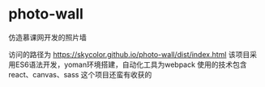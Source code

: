 # photo-wall
仿造慕课网开发的照片墙

访问的路径为 https://skycolor.github.io/photo-wall/dist/index.html
该项目采用ES6语法开发，yoman环境搭建，自动化工具为webpack
使用的技术包含react、canvas、sass
这个项目还蛮有收获的

